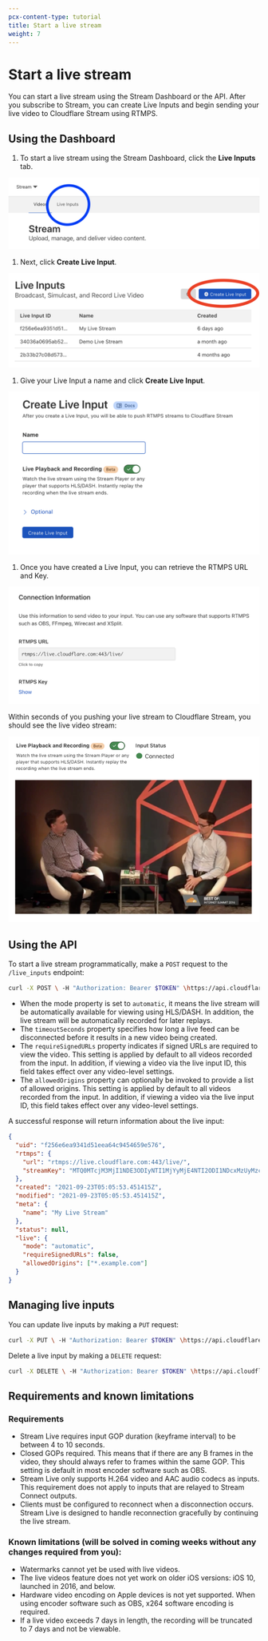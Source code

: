 ```yaml
---
pcx-content-type: tutorial
title: Start a live stream
weight: 7
---
```


# Start a live stream

You can start a live stream using the Stream Dashboard or the API. After you subscribe to Stream, you can create Live Inputs and begin sending your live video to Cloudflare Stream using RTMPS.

## Using the Dashboard

1.  To start a live stream using the Stream Dashboard, click the **Live Inputs** tab.

![Start a live stream by choosing the Live Inputs tab](./live-inputs-dash.png)

1.  Next, click **Create Live Input**.

![Create a Live Input](./create-live-input.png)

1.  Give your Live Input a name and click **Create Live Input**.

![Give your Live Input a name](./live-input-name.png)

1.  Once you have created a Live Input, you can retrieve the RTMPS URL and Key.

![Your Live Input's RTMPS URL and key](./rtmps-key.png)

Within seconds of you pushing your live stream to Cloudflare Stream, you should see the live video stream:

![Your live video stream](./live-video-stream.png)

## Using the API

To start a live stream programmatically, make a `POST` request to the `/live_inputs` endpoint:

```bash
curl -X POST \ -H "Authorization: Bearer $TOKEN" \https://api.cloudflare.com/client/v4/accounts/$ACCOUNT/stream/live_inputs \--data '{"meta": {"name":"test stream 1"},"recording": { "mode": "automatic", "timeoutSeconds": 10, "requireSignedURLs": false, "allowedOrigins": ["*.example.com"] }}'
```

*   When the mode property is set to `automatic`, it means the live stream will be automatically available for viewing using HLS/DASH. In addition, the live stream will be automatically recorded for later replays.
*   The `timeoutSeconds` property specifies how long a live feed can be disconnected before it results in a new video being created.
*   The `requireSignedURLs` property indicates if signed URLs are required to view the video. This setting is applied by default to all videos recorded from the input. In addition, if viewing a video via the live input ID, this field takes effect over any video-level settings.
*   The `allowedOrigins` property can optionally be invoked to provide a list of allowed origins. This setting is applied by default to all videos recorded from the input. In addition, if viewing a video via the live input ID, this field takes effect over any video-level settings.

A successful response will return information about the live input:

```json
{
  "uid": "f256e6ea9341d51eea64c9454659e576",
  "rtmps": {
    "url": "rtmps://live.cloudflare.com:443/live/",
    "streamKey": "MTQ0MTcjM3MjI1NDE3ODIyNTI1MjYyMjE4NTI2ODI1NDcxMzUyMzcf256e6ea9351d51eea64c9454659e576"
  },
  "created": "2021-09-23T05:05:53.451415Z",
  "modified": "2021-09-23T05:05:53.451415Z",
  "meta": {
    "name": "My Live Stream"
  },
  "status": null,
  "live": {
    "mode": "automatic",
    "requireSignedURLs": false,
    "allowedOrigins": ["*.example.com"]
  }
}
```

## Managing live inputs

You can update live inputs by making a `PUT` request:

```bash
curl -X PUT \ -H "Authorization: Bearer $TOKEN" \https://api.cloudflare.com/client/v4/accounts/$ACCOUNT/stream/live_inputs/:input_id \--data '{"meta": {"name":"test stream 1"},"recording": { "mode": "automatic", "timeoutSeconds": 10 }}'
```

Delete a live input by making a `DELETE` request:

```bash
curl -X DELETE \ -H "Authorization: Bearer $TOKEN" \https://api.cloudflare.com/client/v4/accounts/$ACCOUNT/stream/live_inputs/:input_id
```

## Requirements and known limitations

### Requirements

*   Stream Live requires input GOP duration (keyframe interval) to be between 4 to 10 seconds.
*   Closed GOPs required. This means that if there are any B frames in the video, they should always refer to frames within the same GOP. This setting is default in most encoder software such as OBS.
*   Stream Live only supports H.264 video and AAC audio codecs as inputs. This requirement does not apply to inputs that are relayed to Stream Connect outputs.
*   Clients must be configured to reconnect when a disconnection occurs. Stream Live is designed to handle reconnection gracefully by continuing the live stream.

### Known limitations (will be solved in coming weeks without any changes required from you):

*   Watermarks cannot yet be used with live videos.
*   The live videos feature does not yet work on older iOS versions: iOS 10, launched in 2016, and below.
*   Hardware video encoding on Apple devices is not yet supported. When using encoder software such as OBS, x264 software encoding is required.
*   If a live video exceeds 7 days in length, the recording will be truncated to 7 days and not be viewable.
